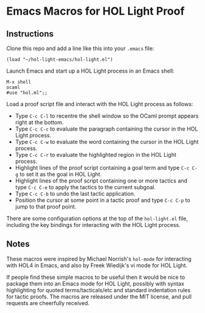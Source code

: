 Emacs Macros for HOL Light Proof
================================

Instructions
------------

Clone this repo and add a line like this into your `.emacs` file:

    (load "~/hol-light-emacs/hol-light.el")

Launch Emacs and start up a HOL Light process in an Emacs shell:

    M-x shell
    ocaml
    #use "hol.ml";;

Load a proof script file and interact with the HOL Light process as follows:

 * Type `C-c C-l` to recentre the shell window so the OCaml prompt appears right at the bottom.
 * Type `C-c C-c` to evaluate the paragraph containing the cursor in the HOL Light process.
 * Type `C-c C-w` to evaluate the word containing the cursor in the HOL Light process.
 * Type `C-c C-r` to evaluate the highlighted region in the HOL Light process.
 * Highlight lines of the proof script containing a goal term and type `C-c C-g` to set it as the goal in HOL Light.
 * Highlight lines of the proof script containing one or more tactics and type `C-c C-e` to apply the tactics to the current subgoal.
 * Type `C-c C-b` to undo the last tactic application.
 * Position the cursor at some point in a tactic proof and type `C-c C-p` to jump to that proof point.

There are some configuration options at the top of the `hol-light.el` file, including the key bindings for interacting with the HOL Light process.

Notes
-----

These macros were inspired by Michael Norrish's `hol-mode` for interacting with HOL4 in Emacs, and also by Freek Wiedijk's vi mode for HOL Light.

If people find these simple macros to be useful then it would be nice to package them into an Emacs mode for HOL Light, possibly with syntax highlighting for quoted terms/tacticals/etc and standard indentation rules for tactic proofs. The macros are released under the MIT license, and pull requests are cheerfully received.
